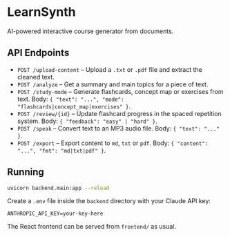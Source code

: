 # LearnSynth

AI-powered interactive course generator from documents.

## API Endpoints

- `POST /upload-content` – Upload a `.txt` or `.pdf` file and extract the cleaned text.
- `POST /analyze` – Get a summary and main topics for a piece of text.
- `POST /study-mode` – Generate flashcards, concept map or exercises from text. Body: `{ "text": "...", "mode": "flashcards|concept_map|exercises" }`.
- `POST /review/{id}` – Update flashcard progress in the spaced repetition system. Body: `{ "feedback": "easy" | "hard" }`.
- `POST /speak` – Convert text to an MP3 audio file. Body: `{ "text": "..." }`.
- `POST /export` – Export content to `md`, `txt` or `pdf`. Body: `{ "content": "...", "fmt": "md|txt|pdf" }`.

## Running

```bash
uvicorn backend.main:app --reload
```

Create a `.env` file inside the `backend` directory with your Claude API key:

```
ANTHROPIC_API_KEY=your-key-here
```

The React frontend can be served from `frontend/` as usual.
